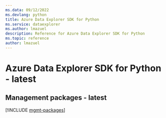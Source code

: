 ```yaml
---
ms.data: 09/12/2022
ms.devlang: python
title: Azure Data Explorer SDK for Python
ms.service: dataexplorer
ms.author: lmazuel
description: Reference for Azure Data Explorer SDK for Python
ms.topic: reference
author: lmazuel
---
```

# Azure Data Explorer SDK for Python - latest

## Management packages - latest
[!INCLUDE [mgmt-packages](data-explorer-mgmt-index.md)]